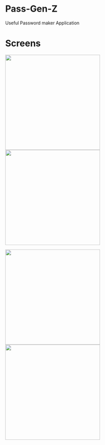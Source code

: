 # Pass-Gen-Z
Useful Password maker Application

# Screens
<img src="https://github.com/hemidvsmusayev/Pass-Gen-Z/blob/master/app/src/main/res/drawable/screens/1.jpg?raw=true" width="300"><img src="https://github.com/hemidvsmusayev/Pass-Gen-Z/blob/master/app/src/main/res/drawable/screens/2.jpg?raw=true" width="300">

<img src="https://github.com/hemidvsmusayev/Pass-Gen-Z/blob/master/app/src/main/res/drawable/screens/3.jpg?raw=true" width="300"><img src="https://github.com/hemidvsmusayev/Pass-Gen-Z/blob/master/app/src/main/res/drawable/screens/4.jpg?raw=true" width="300">

